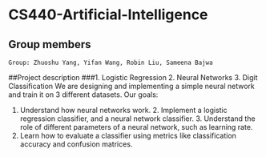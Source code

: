 # CS440-Artificial-Intelligence

## Group members
```
Group: Zhuoshu Yang, Yifan Wang, Robin Liu, Sameena Bajwa
```

##Project description
###1. Logistic Regression 2. Neural Networks 3. Digit Classification
We are designing and implementing a simple neural network and train it on 3 different datasets. Our goals: 
1. Understand how neural networks work. 2. Implement a logistic regression classifier, and a neural network
classifier. 3. Understand the role of different parameters of a neural network, such as learning rate.
4. Learn how to evaluate a classifier using metrics like classification accuracy and confusion matrices.
